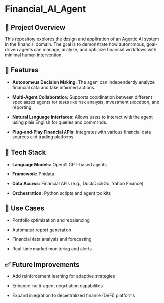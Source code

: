 # Financial_AI_Agent


## 🧠 Project Overview
This repository explores the design and application of an Agentic AI system in the financial domain. The goal is to demonstrate how autonomous, goal-driven agents can manage, analyze, and optimize financial workflows with minimal human intervention.

## 🚀 Features
* __Autonomous Decision Making:__ The agent can independently analyze financial data and take informed actions.

* __Multi-Agent Collaboration:__ Supports coordination between different specialized agents for tasks like risk analysis, investment allocation, and reporting.

* __Natural Language Interfaces:__ Allows users to interact with the agent using plain English for queries and commands.

* __Plug-and-Play Financial APIs:__ Integrates with various financial data sources and trading platforms.

## 🔧 Tech Stack
* __Language Models:__ OpenAI GPT-based agents

* __Framework:__ Phidata

* __Data Access:__ Financial APIs (e.g., DuckDuckGo, Yahoo Finance)

* __Orchestration:__ Python scripts and agent toolkits

## 🏦 Use Cases
- Portfolio optimization and rebalancing

- Automated report generation

- Financial data analysis and forecasting

- Real-time market monitoring and alerts

## ✅ Future Improvements
- Add reinforcement learning for adaptive strategies

- Enhance multi-agent negotiation capabilities

- Expand integration to decentralized finance (DeFi) platforms

